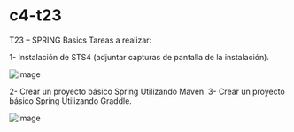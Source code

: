 # c4-t23

T23 – SPRING Basics
Tareas a realizar:

1- Instalación de STS4 (adjuntar capturas de pantalla de la instalación).

![image](https://user-images.githubusercontent.com/127191092/231524449-f8772517-042b-4c19-b89d-8d7c74f0615b.png)

2- Crear un proyecto básico Spring Utilizando Maven.
3- Crear un proyecto básico Spring Utilizando Graddle.

![image](https://user-images.githubusercontent.com/127191092/231524880-7ae015e6-6044-4e81-b224-f0c6accf7071.png)

